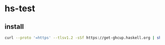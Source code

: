 # hs-test

## install 

```sh
curl --proto '=https' --tlsv1.2 -sSf https://get-ghcup.haskell.org | sh
```
